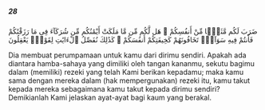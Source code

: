 ##### 28

<span class="ayah">ضَرَبَ لَكُم مَّثَلًۭا مِّنْ أَنفُسِكُمْ ۖ هَل لَّكُم مِّن مَّا مَلَكَتْ أَيْمَٰنُكُم مِّن شُرَكَآءَ فِى مَا رَزَقْنَٰكُمْ فَأَنتُمْ فِيهِ سَوَآءٌۭ تَخَافُونَهُمْ كَخِيفَتِكُمْ أَنفُسَكُمْ ۚ كَذَٰلِكَ نُفَصِّلُ ٱلْءَايَٰتِ لِقَوْمٍۢ يَعْقِلُونَ</span>

<span class="ayah_translation">Dia membuat perumpamaan untuk kamu dari dirimu sendiri. Apakah ada diantara hamba-sahaya yang dimiliki oleh tangan kananmu, sekutu bagimu dalam (memiliki) rezeki yang telah Kami berikan kepadamu; maka kamu sama dengan mereka dalam (hak mempergunakan) rezeki itu, kamu takut kepada mereka sebagaimana kamu takut kepada dirimu sendiri? Demikianlah Kami jelaskan ayat-ayat bagi kaum yang berakal.</span>
